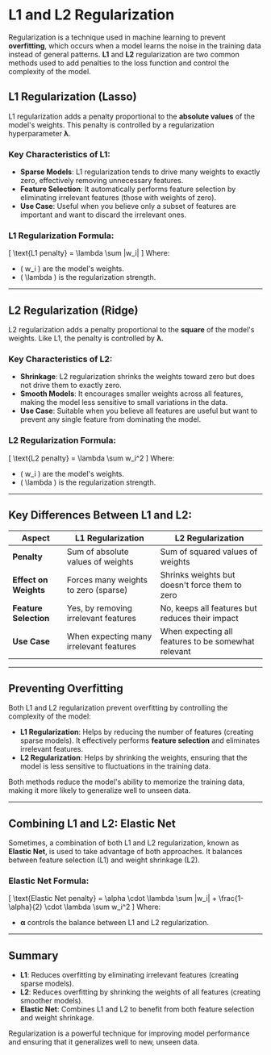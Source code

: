 # L1 and L2 Regularization

Regularization is a technique used in machine learning to prevent **overfitting**, which occurs when a model learns the noise in the training data instead of general patterns. **L1** and **L2** regularization are two common methods used to add penalties to the loss function and control the complexity of the model.

## L1 Regularization (Lasso)

L1 regularization adds a penalty proportional to the **absolute values** of the model's weights. This penalty is controlled by a regularization hyperparameter **λ**.

### Key Characteristics of L1:
- **Sparse Models**: L1 regularization tends to drive many weights to exactly zero, effectively removing unnecessary features.
- **Feature Selection**: It automatically performs feature selection by eliminating irrelevant features (those with weights of zero).
- **Use Case**: Useful when you believe only a subset of features are important and want to discard the irrelevant ones.

### L1 Regularization Formula:
\[
\text{L1 penalty} = \lambda \sum |w_i|
\]
Where:
- \( w_i \) are the model's weights.
- \( \lambda \) is the regularization strength.

---

## L2 Regularization (Ridge)

L2 regularization adds a penalty proportional to the **square** of the model's weights. Like L1, the penalty is controlled by **λ**.

### Key Characteristics of L2:
- **Shrinkage**: L2 regularization shrinks the weights toward zero but does not drive them to exactly zero.
- **Smooth Models**: It encourages smaller weights across all features, making the model less sensitive to small variations in the data.
- **Use Case**: Suitable when you believe all features are useful but want to prevent any single feature from dominating the model.

### L2 Regularization Formula:
\[
\text{L2 penalty} = \lambda \sum w_i^2
\]
Where:
- \( w_i \) are the model's weights.
- \( \lambda \) is the regularization strength.

---

## Key Differences Between L1 and L2:

| **Aspect**               | **L1 Regularization**               | **L2 Regularization**               |
|--------------------------|-------------------------------------|-------------------------------------|
| **Penalty**              | Sum of absolute values of weights   | Sum of squared values of weights    |
| **Effect on Weights**    | Forces many weights to zero (sparse) | Shrinks weights but doesn't force them to zero |
| **Feature Selection**    | Yes, by removing irrelevant features | No, keeps all features but reduces their impact |
| **Use Case**             | When expecting many irrelevant features | When expecting all features to be somewhat relevant |

---

## Preventing Overfitting

Both L1 and L2 regularization prevent overfitting by controlling the complexity of the model:

- **L1 Regularization**: Helps by reducing the number of features (creating sparse models). It effectively performs **feature selection** and eliminates irrelevant features.
- **L2 Regularization**: Helps by shrinking the weights, ensuring that the model is less sensitive to fluctuations in the training data.

Both methods reduce the model's ability to memorize the training data, making it more likely to generalize well to unseen data.

---

## Combining L1 and L2: Elastic Net

Sometimes, a combination of both L1 and L2 regularization, known as **Elastic Net**, is used to take advantage of both approaches. It balances between feature selection (L1) and weight shrinkage (L2).

### Elastic Net Formula:
\[
\text{Elastic Net penalty} = \alpha \cdot \lambda \sum |w_i| + \frac{1-\alpha}{2} \cdot \lambda \sum w_i^2
\]
Where:
- **α** controls the balance between L1 and L2 regularization.

---

## Summary

- **L1**: Reduces overfitting by eliminating irrelevant features (creating sparse models).
- **L2**: Reduces overfitting by shrinking the weights of all features (creating smoother models).
- **Elastic Net**: Combines L1 and L2 to benefit from both feature selection and weight shrinkage.

Regularization is a powerful technique for improving model performance and ensuring that it generalizes well to new, unseen data.
